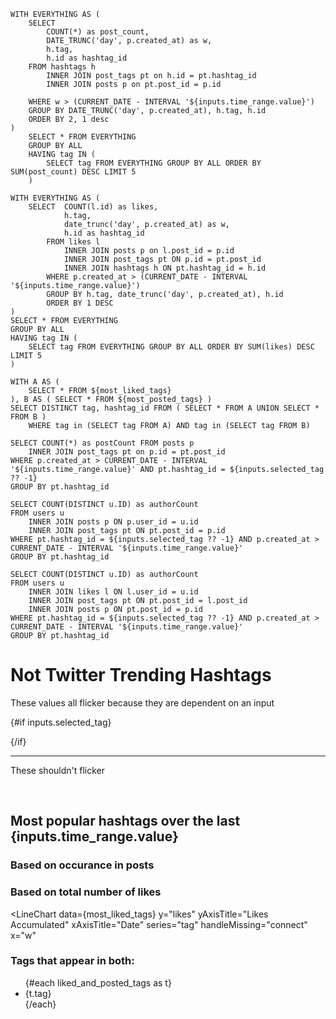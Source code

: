 <script>
    let currentTag;
</script>

```most_posted_tags
WITH EVERYTHING AS (
    SELECT
        COUNT(*) as post_count,
        DATE_TRUNC('day', p.created_at) as w,
        h.tag,
        h.id as hashtag_id
    FROM hashtags h
        INNER JOIN post_tags pt on h.id = pt.hashtag_id
        INNER JOIN posts p on pt.post_id = p.id

    WHERE w > (CURRENT_DATE - INTERVAL '${inputs.time_range.value}')
    GROUP BY DATE_TRUNC('day', p.created_at), h.tag, h.id
    ORDER BY 2, 1 desc
)
    SELECT * FROM EVERYTHING
    GROUP BY ALL
    HAVING tag IN (
        SELECT tag FROM EVERYTHING GROUP BY ALL ORDER BY SUM(post_count) DESC LIMIT 5
    )
```

```most_liked_tags
WITH EVERYTHING AS (
    SELECT  COUNT(l.id) as likes,
            h.tag,
            date_trunc('day', p.created_at) as w,
            h.id as hashtag_id
        FROM likes l
            INNER JOIN posts p on l.post_id = p.id
            INNER JOIN post_tags pt ON p.id = pt.post_id
            INNER JOIN hashtags h ON pt.hashtag_id = h.id
        WHERE p.created_at > (CURRENT_DATE - INTERVAL '${inputs.time_range.value}')
        GROUP BY h.tag, date_trunc('day', p.created_at), h.id
        ORDER BY 1 DESC
)
SELECT * FROM EVERYTHING
GROUP BY ALL
HAVING tag IN (
    SELECT tag FROM EVERYTHING GROUP BY ALL ORDER BY SUM(likes) DESC LIMIT 5
)
```

```liked_and_posted_tags
WITH A AS (
    SELECT * FROM ${most_liked_tags}
), B AS ( SELECT * FROM ${most_posted_tags} )
SELECT DISTINCT tag, hashtag_id FROM ( SELECT * FROM A UNION SELECT * FROM B )
    WHERE tag in (SELECT tag FROM A) AND tag in (SELECT tag FROM B)
```

```total_posts
SELECT COUNT(*) as postCount FROM posts p
    INNER JOIN post_tags pt on p.id = pt.post_id
WHERE p.created_at > CURRENT_DATE - INTERVAL '${inputs.time_range.value}' AND pt.hashtag_id = ${inputs.selected_tag ?? -1}
GROUP BY pt.hashtag_id
```

```unique_post_authors
SELECT COUNT(DISTINCT u.ID) as authorCount
FROM users u
    INNER JOIN posts p ON p.user_id = u.id
    INNER JOIN post_tags pt ON pt.post_id = p.id
WHERE pt.hashtag_id = ${inputs.selected_tag ?? -1} AND p.created_at > CURRENT_DATE - INTERVAL '${inputs.time_range.value}'
GROUP BY pt.hashtag_id
```

```unique_post_likers
SELECT COUNT(DISTINCT u.ID) as authorCount
FROM users u
    INNER JOIN likes l ON l.user_id = u.id
    INNER JOIN post_tags pt ON pt.post_id = l.post_id
    INNER JOIN posts p ON pt.post_id = p.id
WHERE pt.hashtag_id = ${inputs.selected_tag ?? -1} AND p.created_at > CURRENT_DATE - INTERVAL '${inputs.time_range.value}'
GROUP BY pt.hashtag_id
```

# Not Twitter Trending Hashtags

<Dropdown data={liked_and_posted_tags} value="hashtag_id" label="tag" name=selected_tag />


These values all flicker because they are dependent on an input

{#if inputs.selected_tag}
<div class="grid grid-cols-3">
    <BigValue data={total_posts} value="postCount" title="Posts with #{inputs.selected_tag}"/>
    <BigValue data={unique_post_authors} value="authorCount" title="Unique authors posting about #{inputs.selected_tag}"/>
    <BigValue data={unique_post_likers} value="authorCount" title="Unique users liking posts about #{inputs.selected_tag}"/>
</div>
<div class="grid grid-cols-3">
    <Value data={total_posts} value="postCount" title="Posts with #{inputs.selected_tag}"/>
    <Value data={unique_post_authors} value="authorCount" title="Unique authors posting about #{inputs.selected_tag}"/>
    <Value data={unique_post_likers} value="authorCount" title="Unique users liking posts about #{inputs.selected_tag}"/>
</div>
{/if}

---

These shouldn't flicker

<BigValue data={most_liked_tags} value="tag" title="Most liked tag"/>
<BigValue data={most_posted_tags} value="tag" title="Most posted tag"/>

<br/>

<Dropdown name="time_range.value" title="Time Range">
    <DropdownOption value="5 WEEK" valueLabel="Month" />
    <DropdownOption value="13 WEEK" valueLabel="Quarter" />
    <DropdownOption value="1 YEAR" valueLabel="Year" />
</Dropdown>

## Most popular hashtags over the last {inputs.time_range.value}

### Based on occurance in posts

<LineChart
data={most_posted_tags}
y="post_count"
yAxisTitle="Tagged Posts"
xAxisTitle="Date"
series="tag"
handleMissing="connect"
x="w"
/>

<BarChart
data={most_posted_tags}
y="post_count"
yAxisTitle="Tagged Posts"
xAxisTitle="Date"
series="tag"
handleMissing="connect"
x="w"
/>

### Based on total number of likes

<LineChart
data={most_liked_tags}
y="likes"
yAxisTitle="Likes Accumulated"
xAxisTitle="Date"
series="tag"
handleMissing="connect"
x="w"
>

<ReferenceArea xMin='2023-12-1' xMax='2023-12-5' label='Ref Area' color=red />
<ReferenceLine x='2023-12-10' label='Ref Lin' color=red />

</LineChart>

### Tags that appear in both:

<ul>
    {#each liked_and_posted_tags as t}
        <li>{t.tag}</li>
    {/each}
</ul>

<!-- <label>
    Inspect a tag
    <select bind:value={currentTag} class="bg-gray-100 block">
        {#each liked_and_posted_tags as h}
            <option value={h}>{h.tag}</option>
        {/each}
    </select>
</label> -->

